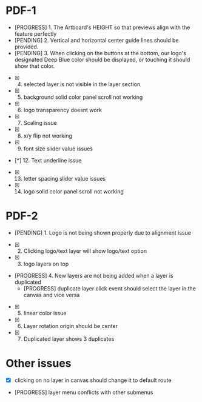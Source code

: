 # PDF-1
- [PROGRESS] 1. The Artboard's HEIGHT so that previews align with the feature perfectly
- [PENDING] 2. Vertical and horizontal center guide lines should be provided.
- [PENDING] 3. When clicking on the buttons at the bottom, our logo's designated Deep Blue color should be displayed, or touching it should show that color.
- [x] 4. selected layer is not visible in the layer section
- [x] 5. background solid color panel scroll not working
- [x] 6. logo transparency doesnt work
- [x] 7. Scaling issue
- [x] 8. x/y flip not working
- [x] 9. font size slider value issues
- [*] 12. Text underline issue
- [x] 13. letter spacing slider value issues
- [x] 14. logo solid color panel scroll not working

# PDF-2
- [PENDING] 1. Logo is not being shown properly due to alignment issue
- [x] 2. Clicking logo/text layer will show logo/text option
- [x] 3. logo layers on top
- [PROGRESS] 4. New layers are not being added when a layer is duplicated
    - [PROGRESS] duplicate layer click event should select the layer in the canvas and vice versa
- [x] 5. linear color issue
- [x] 6. Layer rotation origin should be center
- [x] 7. Duplicated layer shows 3 duplicates

# Other issues 
 - [x] clicking on no layer in canvas should change it to default route
 - [PROGRESS] layer menu conflicts with other submenus
